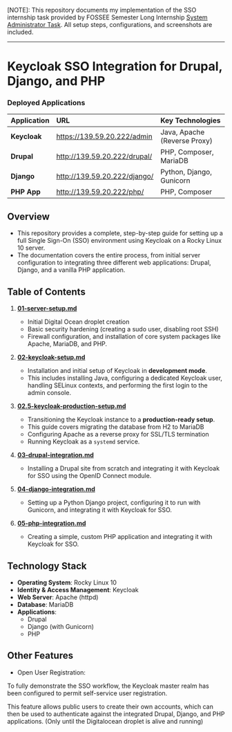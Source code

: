 [NOTE]: This repository documents my implementation of the SSO internship task provided by FOSSEE Semester Long Internship [System Administrator Task](https://github.com/FOSSEE/System.Administration.Intern.Task.2025/tree/main). All setup steps, configurations, and screenshots are included.

-----

# Keycloak SSO Integration for Drupal, Django, and PHP

### Deployed Applications 

| Application | URL | Key Technologies |
| :--- | :--- | :--- |
| **Keycloak** | https://139.59.20.222/admin | Java, Apache (Reverse Proxy) |
| **Drupal** | http://139.59.20.222/drupal/ | PHP, Composer, MariaDB |
| **Django** | http://139.59.20.222/django/ | Python, Django, Gunicorn |
| **PHP App** | http://139.59.20.222/php/ | PHP, Composer |

## Overview

* This repository provides a complete, step-by-step guide for setting up a full Single Sign-On (SSO) environment using Keycloak on a Rocky Linux 10 server.  
* The documentation covers the entire process, from initial server configuration to integrating three different web applications: Drupal, Django, and a vanilla PHP application.

## Table of Contents

1.  **[01-server-setup.md](https://github.com/Aaryan-khairnar/my-internship-tasks-FOSSEE/blob/main/01-server-setup.md)**

      * Initial Digital Ocean droplet creation
      * Basic security hardening (creating a sudo user, disabling root SSH)
      * Firewall configuration, and installation of core system packages like Apache, MariaDB, and PHP.

2.  **[02-keycloak-setup.md](https://github.com/Aaryan-khairnar/my-internship-tasks-FOSSEE/blob/main/02-keycloak-setup.md)**

      * Installation and initial setup of Keycloak in **development mode**. 
      * This includes installing Java, configuring a dedicated Keycloak user, handling SELinux contexts, and performing the first login to the admin console.

3.  **[02.5-keycloak-production-setup.md](https://github.com/Aaryan-khairnar/my-internship-tasks-FOSSEE/blob/main/02.5-keycloak-production-setup.md)**

      * Transitioning the Keycloak instance to a **production-ready setup**. 
      * This guide covers migrating the database from H2 to MariaDB
      * Configuring Apache as a reverse proxy for SSL/TLS termination
      * Running Keycloak as a `systemd` service.

4.  **[03-drupal-integration.md](https://github.com/Aaryan-khairnar/my-internship-tasks-FOSSEE/blob/main/03-drupal-integration.md)**

      * Installing a Drupal site from scratch and integrating it with Keycloak for SSO using the OpenID Connect module.

5.  **[04-django-integration.md](https://github.com/Aaryan-khairnar/my-internship-tasks-FOSSEE/blob/main/04-django-integration.md)**

      * Setting up a Python Django project, configuring it to run with Gunicorn, and integrating it with Keycloak for SSO.

6.  **[05-php-integration.md](https://github.com/Aaryan-khairnar/my-internship-tasks-FOSSEE/blob/main/05-php-integration.md)**

      * Creating a simple, custom PHP application and integrating it with Keycloak for SSO.

## Technology Stack

  * **Operating System**: Rocky Linux 10
  * **Identity & Access Management**: Keycloak
  * **Web Server**: Apache (httpd)
  * **Database**: MariaDB
  * **Applications**:
      * Drupal
      * Django (with Gunicorn)
      * PHP

## Other Features 

* Open User Registration: 

To fully demonstrate the SSO workflow, the Keycloak master realm has been configured to permit self-service user registration. 

This feature allows public users to create their own accounts, which can then be used to authenticate against the integrated Drupal, Django, and PHP applications. (Only until the Digitalocean droplet is alive and running)